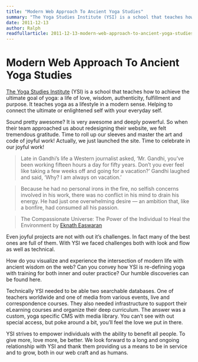 ```yaml
---
title: "Modern Web Approach To Ancient Yoga Studies"
summary: "The Yoga Studies Institute (YSI) is a school that teaches how to achieve the ultimate goal of yoga: a life of love, wisdom, authenticity, fulfillment and purpose. It teaches yoga as a lifestyle in a modern sense. Helping to connect the ultimate or enlightened self with your everyday self."
date: 2011-12-13
author: Ralph
readfullarticle: 2011-12-13-modern-web-approach-to-ancient-yoga-studies
---
```


# Modern Web Approach To Ancient Yoga Studies

[The Yoga Studies Institute](http://www.yogastudiesinstitue.org/) (YSI) is a school that teaches how to achieve the ultimate goal of yoga: a life of love, wisdom, authenticity, fulfillment and purpose. It teaches yoga as a lifestyle in a modern sense. Helping to connect the ultimate or enlightened self with your everyday self.

Sound pretty awesome? It is very awesome and deeply powerful. So when their team approached us about redesigning their website, we felt tremendous gratitude. Time to roll up our sleeves and master the art and code of joyful work! Actually, we just launched the site. Time to celebrate in our joyful work!

> Late in Gandhi’s life a Western journalist asked, ‘Mr. Gandhi, you’ve been working fifteen hours a day for fifty years. Don’t you ever feel like taking a few weeks off and going for a vacation?’ Gandhi laughed and said, ‘Why? I am always on vacation.’

> Because he had no personal irons in the fire, no selfish concerns involved in his work, there was no conflict in his mind to drain his energy. He had just one overwhelming desire — an ambition that, like a bonfire, had consumed all his passion.

> The Compassionate Universe: The Power of the Individual to Heal the Environment
> by [Eknath Easwaran](http://www.google.com/products/catalog?q=the+compassionate+universe&hl=en&prmd=imvnsb&bav=on.2,or.r_gc.r_pw.r_cp.,cf.osb&biw=1097&bih=776&um=1&ie=UTF-8&tbm=shop&cid=9154816316276593991&sa=X&ei=ht_mTpTGCoHw0gG6t6DWCQ&ved=0CFYQ8wIwAA)

Even joyful projects are not with out it’s challenges. In fact many of the best ones are full of them. With YSI we faced challenges both with look and flow as well as technical.

How do you visualize and experience the intersection of modern life with ancient wisdom on the web? Can you convey how YSI is re-defining yoga with training for both inner and outer practice? Our humble discoveries can be found here.

Technically YSI needed to be able two searchable databases. One of teachers worldwide and one of media from various events, live and correspondence courses. They also needed infrastructure to support their eLearning courses and organize their deep curriculum. The answer was a custom, yoga specific CMS with media library.  You can’t see with out special access, but poke around a bit, you’ll feel the love we put in there.

YSI strives to empower individuals with the ability to benefit all people. To give more, love more, be better. We look forward to a long and ongoing relationship with YSI and thank them providing us a means to be in service and to grow,  both in our web craft and as humans.
